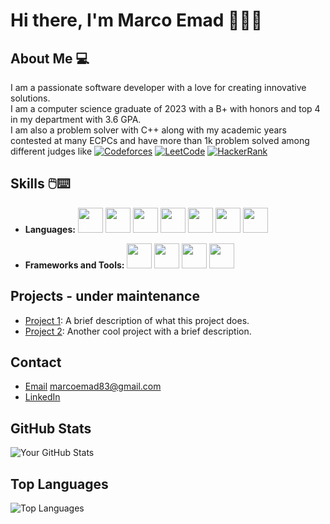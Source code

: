 # Hi there, I'm Marco Emad 👨‍💻👋

## About Me 💻
I am a passionate software developer with a love for creating innovative solutions.<br>
I am a computer science graduate of 2023 with a B+ with honors and top 4 in my department with 3.6 GPA.<br>
I am also a problem solver with C++ along with my academic years contested at many ECPCs and have more than 1k problem solved among different judges like 
[![Codeforces](https://img.shields.io/badge/Codeforces-1F8ACB?style=flat&logo=codeforces&logoColor=white)]((https://codeforces.com/profile/MarcoEmad))
[![LeetCode](https://img.shields.io/badge/LeetCode-FFA116?style=flat&logo=leetcode&logoColor=white)](https://leetcode.com/u/MarcoEmad/)
[![HackerRank](https://img.shields.io/badge/HackerRank-2EC866?style=flat&logo=hackerrank&logoColor=white)](https://www.hackerrank.com/profile/MarcoEmad)


## Skills 🖱️⌨️
- **Languages:**
  <img src="https://cdn.jsdelivr.net/gh/devicons/devicon/icons/cplusplus/cplusplus-original.svg" width="40" height="40"/>
  <img src="https://cdn.jsdelivr.net/gh/devicons/devicon/icons/csharp/csharp-original.svg" width="40" height="40"/>
  <img src="https://cdn.jsdelivr.net/gh/devicons/devicon/icons/html5/html5-original.svg" width="40" height="40"/>
  <img src="https://cdn.jsdelivr.net/gh/devicons/devicon/icons/css3/css3-original.svg" width="40" height="40"/>
  <img src="https://cdn.jsdelivr.net/gh/devicons/devicon/icons/javascript/javascript-original.svg" width="40" height="40"/>
  <img src="https://cdn.jsdelivr.net/gh/devicons/devicon/icons/python/python-original.svg" width="40" height="40"/>
  <img src="https://cdn.jsdelivr.net/gh/devicons/devicon/icons/php/php-plain.svg" width="40" height="40"/>



- **Frameworks and Tools:**
  <img src="https://cdn.jsdelivr.net/gh/devicons/devicon/icons/dotnetcore/dotnetcore-original.svg" width="40" height="40"/>
  <img src="https://cdn.jsdelivr.net/gh/devicons/devicon/icons/dot-net/dot-net-original.svg" width="40" height="40"/>
  <img src="https://cdn.jsdelivr.net/gh/devicons/devicon/icons/visualstudio/visualstudio-plain.svg" width="40" height="40"/>
  <img src="https://cdn.jsdelivr.net/gh/devicons/devicon/icons/git/git-original.svg" width="40" height="40"/>



## Projects - under maintenance
- [Project 1](https://github.com/yourusername/project1): A brief description of what this project does.
- [Project 2](https://github.com/yourusername/project2): Another cool project with a brief description.

## Contact
- [Email](marcoemad83@gmail.com) marcoemad83@gmail.com
- [LinkedIn](https://www.linkedin.com/in/marcoemad/)

## GitHub Stats
![Your GitHub Stats](https://github-readme-stats.vercel.app/api?username=marco-emad&show_icons=true)

## Top Languages
![Top Languages](https://github-readme-stats.vercel.app/api/top-langs/?username=marco-emad)
